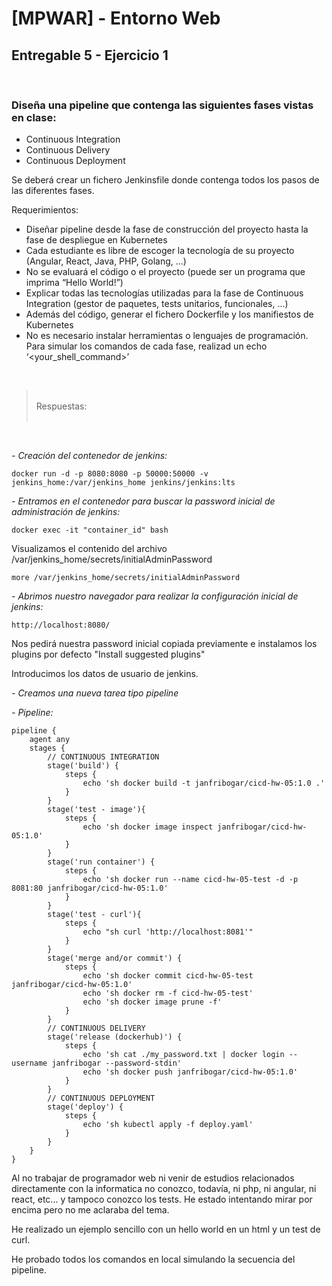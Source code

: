 # [MPWAR] - Entorno Web
## Entregable 5 - Ejercicio 1

<br>

### Diseña una pipeline que contenga las siguientes fases vistas en clase:

- Continuous Integration
- Continuous Delivery
- Continuous Deployment

Se deberá crear un fichero Jenkinsfile donde contenga todos los pasos de las diferentes fases.

Requerimientos:

- Diseñar pipeline desde la fase de construcción del proyecto hasta la fase de despliegue en Kubernetes
- Cada estudiante es libre de escoger la tecnología de su proyecto (Angular, React, Java, PHP, Golang, ...)
- No se evaluará el código o el proyecto (puede ser un programa que imprima “Hello World!”)
- Explicar todas las tecnologías utilizadas para la fase de Continuous Integration (gestor de paquetes, tests unitarios, funcionales, ...)
- Además del código, generar el fichero Dockerfile y los manifiestos de Kubernetes
- No es necesario instalar herramientas o lenguajes de programación. Para simular los comandos de cada fase, realizad un echo ‘<your_shell_command>’

<br>

> <br>
> Respuestas:
> <br>
> <br>

<br>

_- Creación del contenedor de jenkins:_

```
docker run -d -p 8080:8080 -p 50000:50000 -v jenkins_home:/var/jenkins_home jenkins/jenkins:lts
```

_- Entramos en el contenedor para buscar la password inicial de administración de jenkins:_

```
docker exec -it "container_id" bash
```

Visualizamos el contenido del archivo /var/jenkins_home/secrets/initialAdminPassword

```
more /var/jenkins_home/secrets/initialAdminPassword
```

_- Abrimos nuestro navegador para realizar la configuración inicial de jenkins:_

```
http://localhost:8080/
```

Nos pedirá nuestra password inicial copiada previamente e instalamos los plugins por defecto "Install suggested plugins"

Introducimos los datos de usuario de jenkins.

_- Creamos una nueva tarea tipo pipeline_

_- Pipeline:_

```
pipeline {
    agent any
    stages {
        // CONTINUOUS INTEGRATION
        stage('build') {
            steps {
                echo 'sh docker build -t janfribogar/cicd-hw-05:1.0 .'
            }
        }
        stage('test - image'){
            steps {
                echo 'sh docker image inspect janfribogar/cicd-hw-05:1.0'
            }  
        }
        stage('run container') {
            steps {
                echo 'sh docker run --name cicd-hw-05-test -d -p 8081:80 janfribogar/cicd-hw-05:1.0'
            }
        }
        stage('test - curl'){
            steps {
                echo "sh curl 'http://localhost:8081'"
            }  
        }
        stage('merge and/or commit') {
            steps {
                echo 'sh docker commit cicd-hw-05-test janfribogar/cicd-hw-05:1.0'
                echo 'sh docker rm -f cicd-hw-05-test'
                echo 'sh docker image prune -f'
            }
        }
        // CONTINUOUS DELIVERY
        stage('release (dockerhub)') {
            steps {
                echo 'sh cat ./my_password.txt | docker login --username janfribogar --password-stdin'
                echo 'sh docker push janfribogar/cicd-hw-05:1.0'
            }
        }
        // CONTINUOUS DEPLOYMENT
        stage('deploy') {
            steps {
                echo 'sh kubectl apply -f deploy.yaml'
            }
        }
    }
}
```

Al no trabajar de programador web ni venir de estudios relacionados directamente con la informatica no conozco, todavía, ni php, ni angular, ni react, etc... y tampoco conozco los tests. He estado intentando mirar por encima pero no me aclaraba del tema.

He realizado un ejemplo sencillo con un hello world en un html y un test de curl.

He probado todos los comandos en local simulando la secuencia del pipeline.